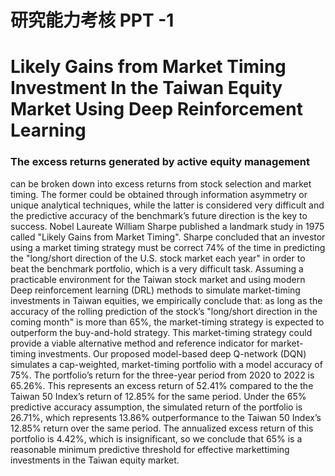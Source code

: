 # 研究能力考核 PPT -1
# Likely Gains from Market Timing Investment In the Taiwan Equity Market Using Deep Reinforcement Learning
### The excess returns generated by active equity management
can be broken down into excess returns from stock
selection and market timing. The former could be obtained
through information asymmetry or unique analytical techniques,
while the latter is considered very difficult and the predictive
accuracy of the benchmark’s future direction is the key to success.
Nobel Laureate William Sharpe published a landmark study
in 1975 called "Likely Gains from Market Timing". Sharpe
concluded that an investor using a market timing strategy must
be correct 74% of the time in predicting the "long/short direction
of the U.S. stock market each year" in order to beat the
benchmark portfolio, which is a very difficult task. Assuming a
practicable environment for the Taiwan stock market and using
modern Deep reinforcement learning (DRL) methods to simulate
market-timing investments in Taiwan equities, we empirically
conclude that: as long as the accuracy of the rolling prediction
of the stock’s "long/short direction in the coming month" is more
than 65%, the market-timing strategy is expected to outperform
the buy-and-hold strategy. This market-timing strategy could
provide a viable alternative method and reference indicator for
market-timing investments.
Our proposed model-based deep Q-network (DQN) simulates
a cap-weighted, market-timing portfolio with a model accuracy of
75%. The portfolio’s return for the three-year period from 2020
to 2022 is 65.26%. This represents an excess return of 52.41%
compared to the the Taiwan 50 Index’s return of 12.85% for the
same period.
Under the 65% predictive accuracy assumption, the simulated
return of the portfolio is 26.71%, which represents 13.86%
outperformance to the Taiwan 50 Index’s 12.85% return over
the same period. The annualized excess return of this portfolio
is 4.42%, which is insignificant, so we conclude that 65% is a
reasonable minimum predictive threshold for effective markettiming
investments in the Taiwan equity market.


